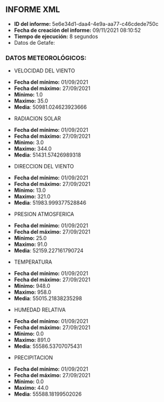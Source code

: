## INFORME XML 
- **ID del informe:** 5e6e34d1-daa4-4e9a-aa77-c46cdede750c
- **Fecha de creación del informe:** 09/11/2021 08:10:52
- **Tiempo de ejecución:** 8 segundos
-  Datos de Getafe: 
 ### DATOS METEOROLÓGICOS:
 - VELOCIDAD DEL VIENTO
* **Fecha del mínimo:** 01/09/2021
* **Fecha del máximo:** 27/09/2021
* **Mínimo:** 1.0
* **Maximo:** 35.0
* **Media**: 50981.024623923666
 - RADIACION SOLAR
* **Fecha del mínimo:** 01/09/2021
* **Fecha del máximo:** 27/09/2021
* **Mínimo:** 3.0
* **Maximo:** 344.0
* **Media**: 51431.57426989318
 - DIRECCION DEL VIENTO
* **Fecha del mínimo:** 01/09/2021
* **Fecha del máximo:** 27/09/2021
* **Mínimo:** 13.0
* **Maximo:** 321.0
* **Media**: 51983.999377528846
 - PRESION ATMOSFERICA
* **Fecha del mínimo:** 01/09/2021
* **Fecha del máximo:** 27/09/2021
* **Mínimo:** 25.0
* **Maximo:** 91.0
* **Media**: 52159.227161790724
 - TEMPERATURA
* **Fecha del mínimo:** 01/09/2021
* **Fecha del máximo:** 27/09/2021
* **Mínimo:** 948.0
* **Maximo:** 958.0
* **Media**: 55015.21838235298
 - HUMEDAD RELATIVA
* **Fecha del mínimo:** 01/09/2021
* **Fecha del máximo:** 27/09/2021
* **Mínimo:** 0.0
* **Maximo:** 891.0
* **Media**: 55586.53707075431
 - PRECIPITACION
* **Fecha del mínimo:** 01/09/2021
* **Fecha del máximo:** 27/09/2021
* **Mínimo:** 0.0
* **Maximo:** 44.0
* **Media**: 55588.18199502026
